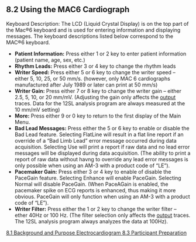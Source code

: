 ## 8.2 Using the MAC6 Cardiograph

Keyboard Description: The LCD (Liquid Crystal Display) is on the top part of the Mac®6 keyboard and is used for entering information and displaying messages. The keyboard descriptions listed below correspond to the MAC®6 keyboard.

* **Patient Information:** Press either 1 or 2 key to enter patient information (patient name, age, sex, etc.)
* **Rhythm Leads:** Press either 3 or 4 key to change the rhythm leads
* **Writer Speed:** Press either 5 or 6 key to change the writer speed – either 5, 10, 25, or 50 mm/s. (however, only MAC 6 cardiographs manufactured after July 1989 or later can print at 50 mm/s)
* **Writer Gain:** Press either 7 or 8 key to change the writer gain – either 2.5, 5, 10, or 20 mm/mV. (Adjusting the gain only affects the <u>output</u> traces. Data for the 12SL analysis program are always measured at the 10 mm/mV setting)
* **More:** Press either 9 or 0 key to return to the first display of the Main Menu.
* **Bad Lead Messages:** Press either the 5 or 6 key to enable or disable the Bad Lead feature. Selecting FlatLine will result in a flat line report if an override of a “Bad Limb Lead” error message occurred during data acquisition. Selecting Use will print a report if raw data and no lead error messages will be displayed during data acquisition. (The ability to print a report of raw data without havng to override any lead error messages is only possible when using an AM-3 with a product code of “LE”).
* **Pacemaker Gain:** Press either 3 or 4 key to enable of disable the PaceGain feature. Selecting Enhance will enable PaceGain. Selecting Normal will disable PaceGain. (When PaceAGain is enabled, the pacemaker spike on ECG reports is enhanced, thus making it more obvious. PaceGain will only function when using an AM-3 with a product code of “LE”).
* **Writer Filter:** Press either the 1 or 2 key to change the writer filter – ether 40Hz or 100 Hz. (The filter selection only affects the <u>output</u> traces. The 12SL analysis program always analyzes the data at 100Hz).


<div class="center">
<div class="btn-group">
  <a href=":pages_path:/manuals/electrocardiogram/8-01-background.md" class="btn btn-default">
    <span class="glyphicon glyphicon-chevron-left"></span>
    8.1 Background and Purpose
  </a>

  <a href=":pages_path:/manuals/electrocardiogram" class="btn btn-default">
    <span class="glyphicon glyphicon-chevron-up"></span>
    Electrocardiogram
  </a>

  <a href=":pages_path:/manuals/electrocardiogram/8-03-participant-preparation.md" class="btn btn-success">
    8.3 Participant Preparation
    <span class="glyphicon glyphicon-chevron-right"></span>
  </a>
</div>
</div>
